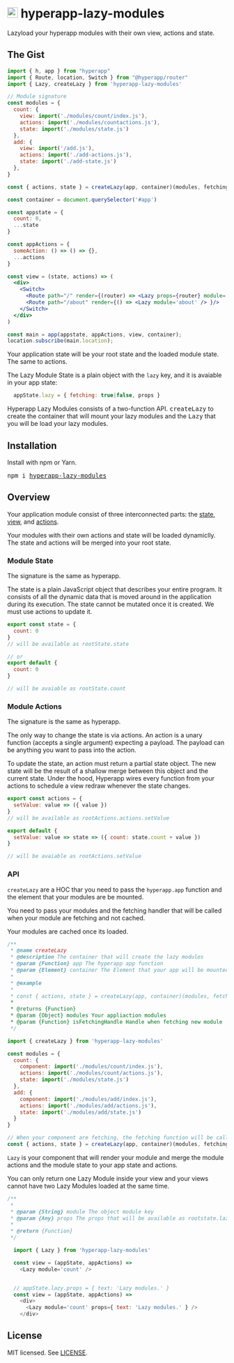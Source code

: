 # <img height=24 src=https://cdn.rawgit.com/jorgebucaran/f53d2c00bafcf36e84ffd862f0dc2950/raw/882f20c970ff7d61aa04d44b92fc3530fa758bc0/Hyperapp.svg> hyperapp-lazy-modules


Lazyload your hyperapp modules with their own view, actions and state.

## The Gist

```jsx
import { h, app } from "hyperapp"
import { Route, location, Switch } from "@hyperapp/router"
import { Lazy, createLazy } from 'hyperapp-lazy-modules'

// Module signature
const modules = {
  count: {
    view: import('./modules/count/index.js'),
    actions: import('./modules/countactions.js'),
    state: import('./modules/state.js')
  },
  add: {
    view: import('/add.js'),
    actions: import('./add-actions.js'),
    state: import('./add-state.js')
  },
}

const { actions, state } = createLazy(app, container)(modules, fetching => <h1>Fetching...</h1>)

const container = document.querySelector('#app')

const appstate = {
  count: 0,
  ...state
}

const appActions = {
  someAction: () => () => {},
  ...actions
}

const view = (state, actions) => (
  <div>
    <Switch>
      <Route path="/" render={(router) => <Lazy props={router} module='home'/> }/>
      <Route path="/about" render={() => <Lazy module='about' /> }/>
    </Switch>
  </div>
)

const main = app(appstate, appActions, view, container);
location.subscribe(main.location);
```

Your application state will be your root state and the loaded module state. The same to actions.

The Lazy Module State is a plain object with the `lazy` key, and it is avaiable in your app state:
```js
  appState.lazy = { fetching: true|false, props }

```

Hyperapp Lazy Modules consists of a two-function API. <samp>createLazy</samp> to create the container that will mount your lazy modules and the <samp>Lazy</samp> that you will be load your lazy modules.


## Installation

Install with npm or Yarn.

<pre>
npm i <a href=https://www.npmjs.com/package/hyperapp-lazy-modules>hyperapp-lazy-modules</a>
</pre>

## Overview

Your application module consist of three interconnected parts: the [state](#state), [view](#view), and [actions](#actions).

Your modules with their own actions and state will be loaded dynamiclly. The state and actions will be merged into your root state.


### Module State
The signature is the same as hyperapp. 

The state is a plain JavaScript object that describes your entire program. It consists of all the dynamic data that is moved around in the application during its execution. The state cannot be mutated once it is created. We must use actions to update it.

```js
export const state = {
  count: 0
}
// will be available as rootState.state

// or
export default {
  count: 0
}

// will be avaiable as rootState.count
```

### Module Actions
The signature is the same as hyperapp. 

The only way to change the state is via actions. An action is a unary function (accepts a single argument) expecting a payload. The payload can be anything you want to pass into the action.

To update the state, an action must return a partial state object. The new state will be the result of a shallow merge between this object and the current state. Under the hood, Hyperapp wires every function from your actions to schedule a view redraw whenever the state changes.

```js
export const actions = {
  setValue: value => ({ value })
}
// will be available as rootActions.actions.setValue

export default {
  setValue: value => state => ({ count: state.count + value })
}

// will be avaiable as rootActions.setValue
```

### API

`createLazy` are a HOC thar you need to pass the `hyperapp.app` function and the element that your modules are be mounted.

You need to pass your modules and the fetching handler that will be called when your module are fetching and not cached.

Your modules are cached once its loaded.

```js
/**
 * @name createLazy
 * @description The container that will create the lazy modules
 * @param {Function} app The hyperapp app function
 * @param {Element} container The Element that your app will be mounted
 * 
 * @example
 * 
 * const { actions, state } = createLazy(app, container)(modules, fetching => <Loading fetching={fetching}/>)
 * 
 * @returns {Function}
 * @param {Object} modules Your appliaction modules
 * @param {Function} isFetchingHandle Handle when fetching new module
 */

import { createLazy } from 'hyperapp-lazy-modules'

const modules = {
  count: {
    component: import('./modules/count/index.js'),
    actions: import('./modules/count/actions.js'),
    state: import('./modules/state.js')
  },
  add: {
    component: import('./modules/add/index.js'),
    actions: import('./modules/add/actions.js'),
    state: import('./modules/add/state.js')
  }
}

// When your component are fetching, the fetching function will be called.
const { actions, state } = createLazy(app, container)(modules, fetching => <h1>Fetching...</h1>)
```

`Lazy` is your component that will render your module and merge the module actions and the module state to your app state and actions.

You can only return one Lazy Module inside your view and your views cannot have two Lazy Modules loaded at the same time.

```js
/**
 * 
 * @param {String} module The object module key 
 * @param {Any} props The props that will be available as rootstate.lazy.props
 *
 * @return {Function}
 */

  import { Lazy } from 'hyperapp-lazy-modules'

  const view = (appState, appActions) =>
    <Lazy module='count' />


  // appState.lazy.props = { text: 'Lazy modules.' }
  const view = (appState, appActions) => 
    <div>
      <Lazy module='count' props={ text: 'Lazy modules.' } />
    </div>

```

## License
MIT licensed. See [LICENSE](LICENSE.md).
